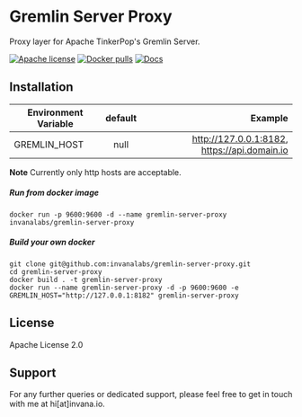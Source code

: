 # Gremlin Server Proxy 

Proxy layer for Apache TinkerPop's Gremlin Server. 


[![Apache license](https://img.shields.io/badge/license-Apache-blue.svg)](https://github.com/invanalabs/gremlin-server-proxy/blob/master/LICENSE) 
[![Docker pulls](https://img.shields.io/docker/pulls/invanalabs/gremlin-server-proxy)](https://hub.docker.com/r/invanalabs/gremlin-server-proxy)
[![Docs](https://img.shields.io/badge/docs-latest%20version-blue)](https://invana.io/docs.html)


## Installation


| Environment Variable        | default           | Example                            |
| --------------------------- |:-----------------:| ----------------------------------:|
| GREMLIN_HOST                | null              | http://127.0.0.1:8182, https://api.domain.io |
 
 
**Note** Currently only http hosts are acceptable.

##### Run from docker image
```shell script
docker run -p 9600:9600 -d --name gremlin-server-proxy invanalabs/gremlin-server-proxy
```
##### Build your own docker
```shell script
git clone git@github.com:invanalabs/gremlin-server-proxy.git
cd gremlin-server-proxy
docker build . -t gremlin-server-proxy 
docker run --name gremlin-server-proxy -d -p 9600:9600 -e GREMLIN_HOST="http://127.0.0.1:8182" gremlin-server-proxy 
```

## License 

Apache License 2.0

## Support

For any further queries or dedicated support, please feel free to get in touch with me at hi[at]invana.io.

